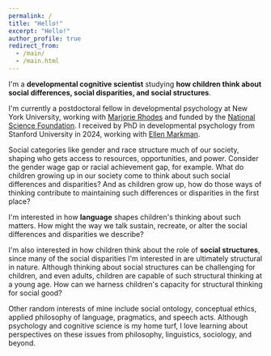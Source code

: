 ```yaml
---
permalink: /
title: "Hello!"
excerpt: "Hello!"
author_profile: true
redirect_from:
  - /main/
  - /main.html
---
```


I'm a **developmental cognitive scientist** studying **how children think about social differences, social disparities, and social structures**. 

I'm currently a postdoctoral fellow in developmental psychology at New York University, working with [Marjorie Rhodes](https://kidconcepts.org/) and funded by the [National Science Foundation](https://new.nsf.gov/funding/opportunities/sbe-postdoctoral-research-fellowships-sprf). I received by PhD in developmental psychology from Stanford University in 2024, working with [Ellen Markman](https://markmanlab.stanford.edu/).

Social categories like gender and race structure much of our society, shaping who gets access to resources, opportunities, and power. Consider the gender wage gap or racial achievement gap, for example. What do children growing up in our society come to think about such social differences and disparities? And as children grow up, how do those ways of thinking contribute to maintaining such differences or disparities in the first place? 

I'm interested in how **language** shapes children's thinking about such matters. How might the way we talk sustain, recreate, or alter the social differences and disparities we describe? 

I'm also interested in how children think about the role of **social structures**, since many of the social disparities I'm interested in are ultimately structural in nature. Although thinking about social structures can be challenging for children, and even adults, children are capable of such structural thinking at a young age. How can we harness children's capacity for structural thinking for social good? 

Other random interests of mine include social ontology, conceptual ethics, applied philosophy of language, pragmatics, and speech acts. Although psychology and cognitive science is my home turf, I love learning about perspectives on these issues from philosophy, linguistics, sociology, and beyond.
